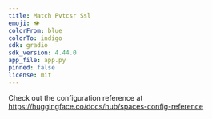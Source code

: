 ```yaml
---
title: Match Pvtcsr Ssl
emoji: 👁
colorFrom: blue
colorTo: indigo
sdk: gradio
sdk_version: 4.44.0
app_file: app.py
pinned: false
license: mit
---
```


Check out the configuration reference at https://huggingface.co/docs/hub/spaces-config-reference
